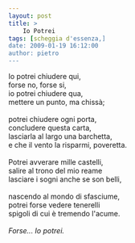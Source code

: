 ```yaml
---
layout: post
title: >
    Io Potrei
tags: [scheggia d'essenza,]
date: 2009-01-19 16:12:00
author: pietro
---
```

Io potrei chiudere qui,<br/>forse no, forse si,<br/>io potrei chiudere qua,<br/>mettere un punto, ma chissà;<br/><br/>potrei chiudere ogni porta,<br/>concludere questa carta,<br/>lasciarla al largo una barchetta,<br/>e che il vento la risparmi, poveretta.<br/><br/>Potrei avverare mille castelli,<br/>salire al trono del mio reame<br/>lasciare i sogni anche se son belli,<br/><br/>nascendo al mondo di sfasciume,<br/>potrei forse vedere tenerelli<br/>spigoli di cui è tremendo l'acume.<br/><br/><span style="font-style: italic">Forse... Io potrei.</span>
